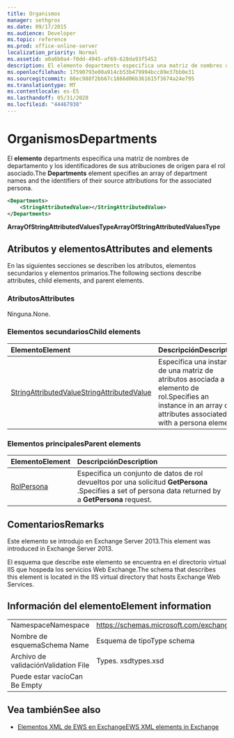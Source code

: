 ```yaml
---
title: Organismos
manager: sethgros
ms.date: 09/17/2015
ms.audience: Developer
ms.topic: reference
ms.prod: office-online-server
localization_priority: Normal
ms.assetid: a0a6b0a4-f0dd-4945-af69-628da93f5452
description: El elemento departments especifica una matriz de nombres de departamento y los identificadores de sus atribuciones de origen para el rol asociado.
ms.openlocfilehash: 17590793e00a914cb53b479994bcc89e37bb0e31
ms.sourcegitcommit: 88ec988f2bb67c1866d06b361615f3674a24e795
ms.translationtype: MT
ms.contentlocale: es-ES
ms.lasthandoff: 05/31/2020
ms.locfileid: "44467938"
---
```

# <a name="departments"></a><span data-ttu-id="5303e-103">Organismos</span><span class="sxs-lookup"><span data-stu-id="5303e-103">Departments</span></span>

<span data-ttu-id="5303e-104">El **elemento** departments especifica una matriz de nombres de departamento y los identificadores de sus atribuciones de origen para el rol asociado.</span><span class="sxs-lookup"><span data-stu-id="5303e-104">The **Departments** element specifies an array of department names and the identifiers of their source attributions for the associated persona.</span></span> 
  
```XML
<Departments>
    <StringAttributedValue></StringAttributedValue>
</Departments>
```

 <span data-ttu-id="5303e-105">**ArrayOfStringAttributedValuesType**</span><span class="sxs-lookup"><span data-stu-id="5303e-105">**ArrayOfStringAttributedValuesType**</span></span>
## <a name="attributes-and-elements"></a><span data-ttu-id="5303e-106">Atributos y elementos</span><span class="sxs-lookup"><span data-stu-id="5303e-106">Attributes and elements</span></span>

<span data-ttu-id="5303e-107">En las siguientes secciones se describen los atributos, elementos secundarios y elementos primarios.</span><span class="sxs-lookup"><span data-stu-id="5303e-107">The following sections describe attributes, child elements, and parent elements.</span></span>
  
### <a name="attributes"></a><span data-ttu-id="5303e-108">Atributos</span><span class="sxs-lookup"><span data-stu-id="5303e-108">Attributes</span></span>

<span data-ttu-id="5303e-109">Ninguna.</span><span class="sxs-lookup"><span data-stu-id="5303e-109">None.</span></span>
  
### <a name="child-elements"></a><span data-ttu-id="5303e-110">Elementos secundarios</span><span class="sxs-lookup"><span data-stu-id="5303e-110">Child elements</span></span>

|<span data-ttu-id="5303e-111">**Elemento**</span><span class="sxs-lookup"><span data-stu-id="5303e-111">**Element**</span></span>|<span data-ttu-id="5303e-112">**Descripción**</span><span class="sxs-lookup"><span data-stu-id="5303e-112">**Description**</span></span>|
|:-----|:-----|
|[<span data-ttu-id="5303e-113">StringAttributedValue</span><span class="sxs-lookup"><span data-stu-id="5303e-113">StringAttributedValue</span></span>](stringattributedvalue.md) <br/> |<span data-ttu-id="5303e-114">Especifica una instancia de una matriz de atributos asociada a un elemento de rol.</span><span class="sxs-lookup"><span data-stu-id="5303e-114">Specifies an instance in an array of attributes associated with a persona element.</span></span>  <br/> |
   
### <a name="parent-elements"></a><span data-ttu-id="5303e-115">Elementos principales</span><span class="sxs-lookup"><span data-stu-id="5303e-115">Parent elements</span></span>

|<span data-ttu-id="5303e-116">**Elemento**</span><span class="sxs-lookup"><span data-stu-id="5303e-116">**Element**</span></span>|<span data-ttu-id="5303e-117">**Descripción**</span><span class="sxs-lookup"><span data-stu-id="5303e-117">**Description**</span></span>|
|:-----|:-----|
|[<span data-ttu-id="5303e-118">Rol</span><span class="sxs-lookup"><span data-stu-id="5303e-118">Persona</span></span>](persona.md) <br/> |<span data-ttu-id="5303e-119">Especifica un conjunto de datos de rol devueltos por una solicitud **GetPersona** .</span><span class="sxs-lookup"><span data-stu-id="5303e-119">Specifies a set of persona data returned by a **GetPersona** request.</span></span>  <br/> |
   
## <a name="remarks"></a><span data-ttu-id="5303e-120">Comentarios</span><span class="sxs-lookup"><span data-stu-id="5303e-120">Remarks</span></span>

<span data-ttu-id="5303e-121">Este elemento se introdujo en Exchange Server 2013.</span><span class="sxs-lookup"><span data-stu-id="5303e-121">This element was introduced in Exchange Server 2013.</span></span>
  
<span data-ttu-id="5303e-122">El esquema que describe este elemento se encuentra en el directorio virtual IIS que hospeda los servicios Web Exchange.</span><span class="sxs-lookup"><span data-stu-id="5303e-122">The schema that describes this element is located in the IIS virtual directory that hosts Exchange Web Services.</span></span>
  
## <a name="element-information"></a><span data-ttu-id="5303e-123">Información del elemento</span><span class="sxs-lookup"><span data-stu-id="5303e-123">Element information</span></span>

|||
|:-----|:-----|
|<span data-ttu-id="5303e-124">Namespace</span><span class="sxs-lookup"><span data-stu-id="5303e-124">Namespace</span></span>  <br/> |https://schemas.microsoft.com/exchange/services/2006/types  <br/> |
|<span data-ttu-id="5303e-125">Nombre de esquema</span><span class="sxs-lookup"><span data-stu-id="5303e-125">Schema Name</span></span>  <br/> |<span data-ttu-id="5303e-126">Esquema de tipo</span><span class="sxs-lookup"><span data-stu-id="5303e-126">Type schema</span></span>  <br/> |
|<span data-ttu-id="5303e-127">Archivo de validación</span><span class="sxs-lookup"><span data-stu-id="5303e-127">Validation File</span></span>  <br/> |<span data-ttu-id="5303e-128">Types. xsd</span><span class="sxs-lookup"><span data-stu-id="5303e-128">types.xsd</span></span>  <br/> |
|<span data-ttu-id="5303e-129">Puede estar vacío</span><span class="sxs-lookup"><span data-stu-id="5303e-129">Can Be Empty</span></span>  <br/> ||
   
## <a name="see-also"></a><span data-ttu-id="5303e-130">Vea también</span><span class="sxs-lookup"><span data-stu-id="5303e-130">See also</span></span>

- [<span data-ttu-id="5303e-131">Elementos XML de EWS en Exchange</span><span class="sxs-lookup"><span data-stu-id="5303e-131">EWS XML elements in Exchange</span></span>](ews-xml-elements-in-exchange.md)


